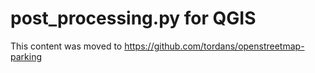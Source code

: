 # post_processing.py for QGIS

This content was moved to https://github.com/tordans/openstreetmap-parking
